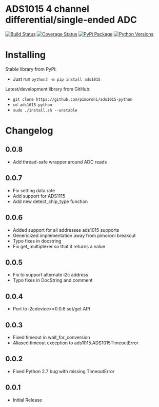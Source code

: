 # ADS1015 4 channel differential/single-ended ADC

[![Build Status](https://shields.io/github/workflow/status/pimoroni/ads1015-python/Python%20Tests.svg)](https://github.com/pimoroni/ads1015-python/actions/workflows/test.yml)
[![Coverage Status](https://coveralls.io/repos/github/pimoroni/ads1015-python/badge.svg?branch=master)](https://coveralls.io/github/pimoroni/ads1015-python?branch=master)
[![PyPi Package](https://img.shields.io/pypi/v/ads1015.svg)](https://pypi.python.org/pypi/ads1015)
[![Python Versions](https://img.shields.io/pypi/pyversions/ads1015.svg)](https://pypi.python.org/pypi/ads1015)

# Installing

Stable library from PyPi:

* Just run `python3 -m pip install ads1015`

Latest/development library from GitHub:

* `git clone https://github.com/pimoroni/ads1015-python`
* `cd ads1015-python`
* `sudo ./install.sh --unstable`


# Changelog

0.0.8
-----

* Add thread-safe wrapper around ADC reads

0.0.7
-----

* Fix setting data rate
* Add support for ADS1115
* Add new detect_chip_type function

0.0.6
-----

* Added support for all addresses ads1015 supports
* Genericized implementation away from pimoroni breakout
* Typo fixes in docstring
* Fix get_multiplexer so that it returns a value

0.0.5
-----

* Fix to support alternate i2c address
* Typo fixes in DocString and comment

0.0.4
-----

* Port to i2cdevice>=0.0.6 set/get API

0.0.3
-----

* Fixed timeout in wait_for_conversion
* Aliased timeout exception to ads1015.ADS1015TimeoutError

0.0.2
-----

* Fixed Python 2.7 bug with missing TimeoutError

0.0.1
-----

* Initial Release
